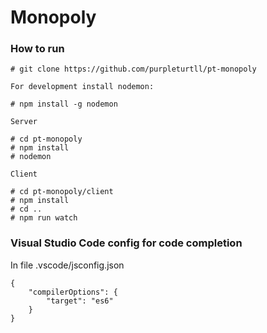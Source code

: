# Monopoly

### How to run

```
# git clone https://github.com/purpleturtll/pt-monopoly

For development install nodemon:

# npm install -g nodemon

Server

# cd pt-monopoly
# npm install
# nodemon

Client

# cd pt-monopoly/client
# npm install
# cd ..
# npm run watch
```

### Visual Studio Code config for code completion

In file .vscode/jsconfig.json

```
{
    "compilerOptions": {
        "target": "es6"
    }
}
```

